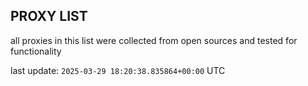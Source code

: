 ## PROXY LIST

all proxies in this list were collected from open sources and tested for functionality

last update: `2025-03-29 18:20:38.835864+00:00` UTC